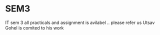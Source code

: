 # SEM3
IT sem 3 all practicals and assignment is avilabel .. please refer us 
Utsav Gohel is comited to his work 
